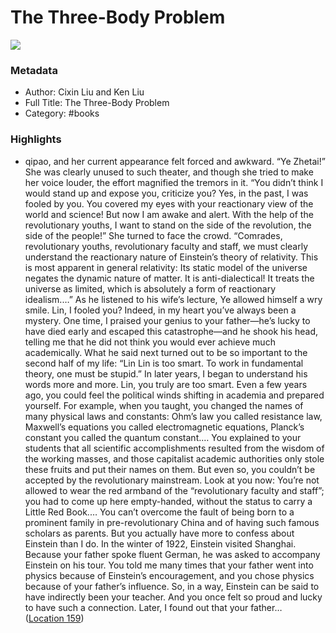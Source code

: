 # The Three-Body Problem

![](https://images-na.ssl-images-amazon.com/images/I/51ZEDZNEs1L._SL2000_.jpg)

### Metadata

- Author: Cixin Liu and Ken Liu
- Full Title: The Three-Body Problem
- Category: #books

### Highlights

- qipao, and her current appearance felt forced and awkward. “Ye Zhetai!” She was clearly unused to such theater, and though she tried to make her voice louder, the effort magnified the tremors in it. “You didn’t think I would stand up and expose you, criticize you? Yes, in the past, I was fooled by you. You covered my eyes with your reactionary view of the world and science! But now I am awake and alert. With the help of the revolutionary youths, I want to stand on the side of the revolution, the side of the people!” She turned to face the crowd. “Comrades, revolutionary youths, revolutionary faculty and staff, we must clearly understand the reactionary nature of Einstein’s theory of relativity. This is most apparent in general relativity: Its static model of the universe negates the dynamic nature of matter. It is anti-dialectical! It treats the universe as limited, which is absolutely a form of reactionary idealism.…” As he listened to his wife’s lecture, Ye allowed himself a wry smile. Lin, I fooled you? Indeed, in my heart you’ve always been a mystery. One time, I praised your genius to your father—he’s lucky to have died early and escaped this catastrophe—and he shook his head, telling me that he did not think you would ever achieve much academically. What he said next turned out to be so important to the second half of my life: “Lin Lin is too smart. To work in fundamental theory, one must be stupid.” In later years, I began to understand his words more and more. Lin, you truly are too smart. Even a few years ago, you could feel the political winds shifting in academia and prepared yourself. For example, when you taught, you changed the names of many physical laws and constants: Ohm’s law you called resistance law, Maxwell’s equations you called electromagnetic equations, Planck’s constant you called the quantum constant.… You explained to your students that all scientific accomplishments resulted from the wisdom of the working masses, and those capitalist academic authorities only stole these fruits and put their names on them. But even so, you couldn’t be accepted by the revolutionary mainstream. Look at you now: You’re not allowed to wear the red armband of the “revolutionary faculty and staff”; you had to come up here empty-handed, without the status to carry a Little Red Book.… You can’t overcome the fault of being born to a prominent family in pre-revolutionary China and of having such famous scholars as parents. But you actually have more to confess about Einstein than I do. In the winter of 1922, Einstein visited Shanghai. Because your father spoke fluent German, he was asked to accompany Einstein on his tour. You told me many times that your father went into physics because of Einstein’s encouragement, and you chose physics because of your father’s influence. So, in a way, Einstein can be said to have indirectly been your teacher. And you once felt so proud and lucky to have such a connection. Later, I found out that your father… ([Location 159](https://readwise.io/to_kindle?action=open&asin=B00S8FCJCQ&location=159))
